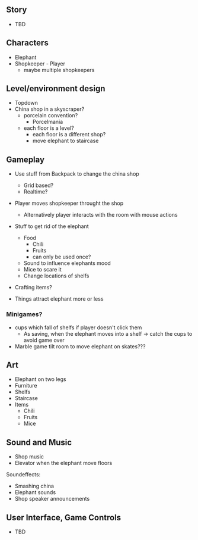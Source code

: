 ## Story
- TBD

## Characters
- Elephant 
- Shopkeeper - Player
	- maybe multiple shopkeepers

## Level/environment design
- Topdown
- China shop in a skyscraper?
	- porcelain convention?
		- Porcelmania
	- each floor is a level?
		- each floor is a different shop?
		- move elephant to staircase

## Gameplay
- Use stuff from Backpack to change the china shop
	- Grid based?
	- Realtime?

- Player moves shopkeeper throught the shop
	- Alternatively player interacts with the room with mouse actions

- Stuff to get rid of the elephant
	- Food
		- Chili
		- Fruits
		- can only be used once?
	- Sound to influence elephants mood
	- Mice to scare it
	- Change locations of shelfs
- Crafting items?
- Things attract elephant more or less

### Minigames?
- cups which fall of shelfs if player doesn't click them
	- As saving, when the elephant moves into a shelf -> catch the cups to avoid game over
- Marble game tilt room to move elephant on skates???

## Art
- Elephant on two legs
- Furniture
- Shelfs
- Staircase
- Items
  - Chili
  - Fruits
  - Mice

## Sound and Music
- Shop music
- Elevator when the elephant move floors

Soundeffects:
- Smashing china
- Elephant sounds
- Shop speaker announcements

## User Interface, Game Controls
- TBD
